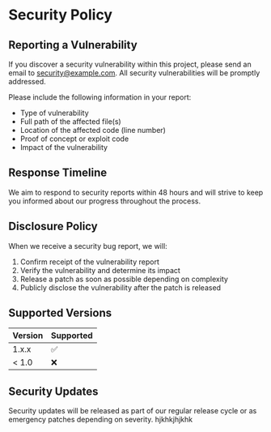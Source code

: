 
# Security Policy

## Reporting a Vulnerability

If you discover a security vulnerability within this project, please send an email to security@example.com. All security vulnerabilities will be promptly addressed.

Please include the following information in your report:

- Type of vulnerability
- Full path of the affected file(s)
- Location of the affected code (line number)
- Proof of concept or exploit code
- Impact of the vulnerability

## Response Timeline

We aim to respond to security reports within 48 hours and will strive to keep you informed about our progress throughout the process.

## Disclosure Policy

When we receive a security bug report, we will:

1. Confirm receipt of the vulnerability report
2. Verify the vulnerability and determine its impact
3. Release a patch as soon as possible depending on complexity
4. Publicly disclose the vulnerability after the patch is released

## Supported Versions

| Version | Supported          |
| ------- | ------------------ |
| 1.x.x   | :white_check_mark: |
| < 1.0   | :x:                |

## Security Updates

Security updates will be released as part of our regular release cycle or as emergency patches depending on severity.
hjkhkjhjkhk